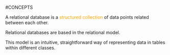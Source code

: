 #CONCEPTS 

A relational database is a <span style="color:orange;">structured collection</span> of data points related between each other. 

Relational databases are based in the relational model. 

This model is an intuitive, straightforward way of representing data in tables within different classes. 

